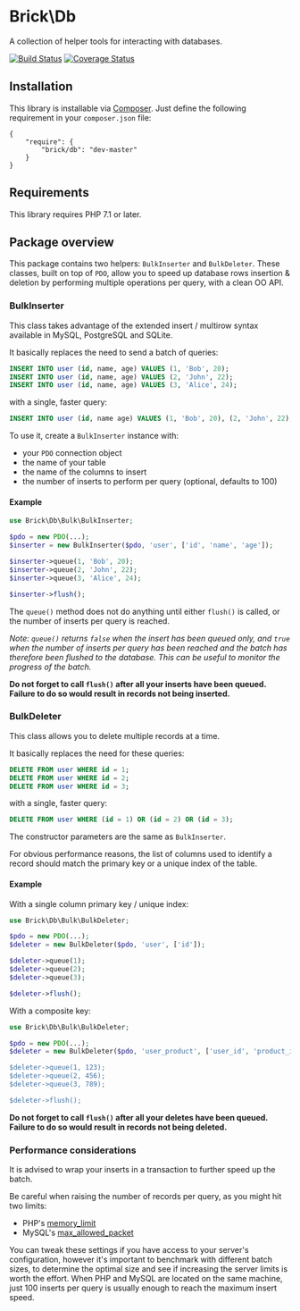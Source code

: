 Brick\Db
========

A collection of helper tools for interacting with databases.

[![Build Status](https://secure.travis-ci.org/brick/db.svg?branch=master)](http://travis-ci.org/brick/db)
[![Coverage Status](https://coveralls.io/repos/brick/db/badge.svg?branch=master)](https://coveralls.io/r/brick/db)

Installation
------------

This library is installable via [Composer](https://getcomposer.org/).
Just define the following requirement in your `composer.json` file:

    {
        "require": {
            "brick/db": "dev-master"
        }
    }

Requirements
------------

This library requires PHP 7.1 or later.

Package overview
----------------

This package contains two helpers: `BulkInserter` and `BulkDeleter`. These classes, built on top of `PDO`, allow you to speed up database
rows insertion & deletion by performing multiple operations per query, with a clean OO API.

### BulkInserter

This class takes advantage of the extended insert / multirow syntax available in MySQL, PostgreSQL and SQLite.

It basically replaces the need to send a batch of queries:

```sql
INSERT INTO user (id, name, age) VALUES (1, 'Bob', 20);
INSERT INTO user (id, name, age) VALUES (2, 'John', 22);
INSERT INTO user (id, name, age) VALUES (3, 'Alice', 24);
```

with a single, faster query:

```sql
INSERT INTO user (id, name age) VALUES (1, 'Bob', 20), (2, 'John', 22), (3, 'Alice', 24);
```

To use it, create a `BulkInserter` instance with:

- your `PDO` connection object
- the name of your table
- the name of the columns to insert
- the number of inserts to perform per query (optional, defaults to 100)

#### Example

```php
use Brick\Db\Bulk\BulkInserter;

$pdo = new PDO(...);
$inserter = new BulkInserter($pdo, 'user', ['id', 'name', 'age']);

$inserter->queue(1, 'Bob', 20);
$inserter->queue(2, 'John', 22);
$inserter->queue(3, 'Alice', 24);

$inserter->flush();
```

The `queue()` method does not do anything until either `flush()` is called, or the number of inserts per query is reached.

*Note: `queue()` returns `false` when the insert has been queued only, and `true` when the number of inserts per query has been reached and the batch has therefore been flushed to the database. This can be useful to monitor the progress of the batch.*

**Do not forget to call `flush()` after all your inserts have been queued. Failure to do so would result in records not being inserted.**


### BulkDeleter

This class allows you to delete multiple records at a time.

It basically replaces the need for these queries:

```sql
DELETE FROM user WHERE id = 1;
DELETE FROM user WHERE id = 2;
DELETE FROM user WHERE id = 3;
```

with a single, faster query:

```sql
DELETE FROM user WHERE (id = 1) OR (id = 2) OR (id = 3);
```

The constructor parameters are the same as `BulkInserter`.

For obvious performance reasons, the list of columns used to identify a record should match the primary key or a unique index of the table.


#### Example

With a single column primary key / unique index:

```php
use Brick\Db\Bulk\BulkDeleter;

$pdo = new PDO(...);
$deleter = new BulkDeleter($pdo, 'user', ['id']);

$deleter->queue(1);
$deleter->queue(2);
$deleter->queue(3);

$deleter->flush();
```

With a composite key:

```php
use Brick\Db\Bulk\BulkDeleter;

$pdo = new PDO(...);
$deleter = new BulkDeleter($pdo, 'user_product', ['user_id', 'product_id]);

$deleter->queue(1, 123);
$deleter->queue(2, 456);
$deleter->queue(3, 789);

$deleter->flush();
```

**Do not forget to call `flush()` after all your deletes have been queued. Failure to do so would result in records not being deleted.**

### Performance considerations

It is advised to wrap your inserts in a transaction to further speed up the batch.

Be careful when raising the number of records per query, as you might hit two limits:

- PHP's [memory_limit](http://php.net/manual/en/ini.core.php#ini.memory-limit)
- MySQL's [max_allowed_packet](https://dev.mysql.com/doc/refman/5.7/en/packet-too-large.html)

You can tweak these settings if you have access to your server's configuration, however it's important to benchmark with different batch sizes, to determine the optimal size and see if increasing the server limits is worth the effort.
When PHP and MySQL are located on the same machine, just 100 inserts per query is usually enough to reach the maximum insert speed.
